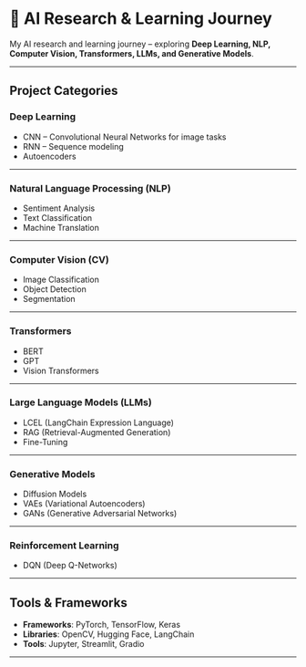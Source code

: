# 🧠 AI Research & Learning Journey  

My AI research and learning journey – exploring **Deep Learning, NLP, Computer Vision, Transformers, LLMs, and Generative Models**.  

---

## Project Categories  

### Deep Learning  
- CNN – Convolutional Neural Networks for image tasks  
- RNN – Sequence modeling  
- Autoencoders  

---

### Natural Language Processing (NLP)  
- Sentiment Analysis  
- Text Classification  
- Machine Translation  

---

### Computer Vision (CV)  
- Image Classification  
- Object Detection  
- Segmentation  

---

### Transformers  
- BERT  
- GPT  
- Vision Transformers  

---

### Large Language Models (LLMs)  
- LCEL (LangChain Expression Language)  
- RAG (Retrieval-Augmented Generation)  
- Fine-Tuning  

---

### Generative Models  
- Diffusion Models  
- VAEs (Variational Autoencoders)
- GANs (Generative Adversarial Networks) 

---

### Reinforcement Learning  
- DQN (Deep Q-Networks)  

---

## Tools & Frameworks  
- **Frameworks**: PyTorch, TensorFlow, Keras  
- **Libraries**: OpenCV, Hugging Face, LangChain  
- **Tools**: Jupyter, Streamlit, Gradio  

---
